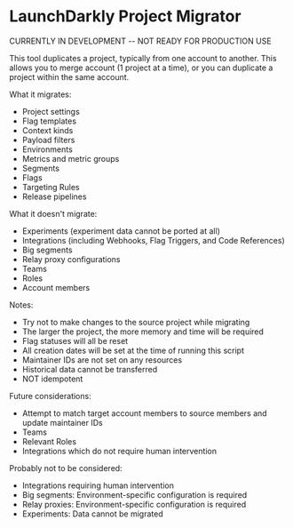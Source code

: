 # LaunchDarkly Project Migrator

CURRENTLY IN DEVELOPMENT -- NOT READY FOR PRODUCTION USE

This tool duplicates a project, typically from one account to another. This allows you to merge account (1 project at a time), or you can duplicate a project within the same account.

What it migrates:
* Project settings
* Flag templates
* Context kinds
* Payload filters
* Environments
* Metrics and metric groups
* Segments
* Flags
* Targeting Rules
* Release pipelines

What it doesn't migrate:
* Experiments (experiment data cannot be ported at all)
* Integrations (including Webhooks, Flag Triggers, and Code References)
* Big segments
* Relay proxy configurations
* Teams
* Roles
* Account members

Notes:
* Try not to make changes to the source project while migrating
* The larger the project, the more memory and time will be required
* Flag statuses will all be reset
* All creation dates will be set at the time of running this script
* Maintainer IDs are not set on any resources
* Historical data cannot be transferred
* NOT idempotent

Future considerations:
* Attempt to match target account members to source members and update maintainer IDs
* Teams
* Relevant Roles
* Integrations which do not require human intervention

Probably not to be considered:
* Integrations requiring human intervention
* Big segments: Environment-specific configuration is required
* Relay proxies: Environment-specific configuration is required
* Experiments: Data cannot be migrated
